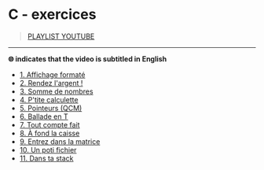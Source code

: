 # C - exercices

> [PLAYLIST YOUTUBE](https://www.youtube.com/playlist?list=PLrSOXFDHBtfF6lXQpJ4hBha76DsQufiEQ)

---

**🌐 indicates that the video is subtitled in English**

+ [1. Affichage formaté](https://www.youtube.com/watch?v=JpKaxVCjAMw)
+ [2. Rendez l'argent !](https://www.youtube.com/watch?v=OQP3kgexXtU)
+ [3. Somme de nombres](https://www.youtube.com/watch?v=aXHroKdj_mI)
+ [4. P'tite calculette](https://www.youtube.com/watch?v=CTuqMr6F59Q)
+ [5. Pointeurs (QCM)](https://www.youtube.com/watch?v=BZXkTNPWHRQ)
+ [6. Ballade en T](https://www.youtube.com/watch?v=udgS8xh_FD8)
+ [7. Tout compte fait](https://www.youtube.com/watch?v=W1cNlw2H2xg)
+ [8. À fond la caisse](https://www.youtube.com/watch?v=cY79sEvkEQc)
+ [9. Entrez dans la matrice](https://www.youtube.com/watch?v=M_GufgQqztA)
+ [10. Un poti fichier](https://www.youtube.com/watch?v=7MzC5MIGyEs)
+ [11. Dans ta stack](https://www.youtube.com/watch?v=yBaaLPBsRPM)

